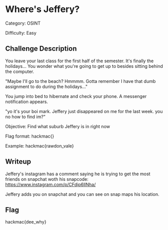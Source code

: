 # Where's Jeffery?

Category: OSINT

Difficulty: Easy

## Challenge Description

You leave your last class for the first half of the semester. It's finally the holidays... You wonder what you're going to get up to besides sitting behind the computer.

"Maybe I'll go to the beach? Hmmmm. Gotta remember I have that dumb assignment to do during the holidays..."

You jump into bed to hibernate and check your phone. A messenger notification appears.

"yo it's your boi mark. Jeffery just disappeared on me for the last week. you no how to find im?"

Objective: Find what suburb Jeffery is in right now

Flag format: hackmac{<suburn>}

Example: hackmac{rawdon_vale}

## Writeup

Jeffery's instagram has a comment saying he is trying to get the most friends on snapchat woth his snapcode: https://www.instagram.com/p/CFdip6llNha/

Jeffery adds you on snapchat and you can see on snap maps his location.

## Flag

hackmac{dee_why}
